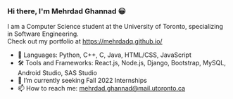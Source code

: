 ### Hi there, I'm Mehrdad Ghannad 😀

I am a Computer Science student at the University of Toronto, specializing in Software Engineering. <br/>
Check out my portfolio at https://mehrdadq.github.io/

- 💬 Languages: Python, C++, C, Java, HTML/CSS, JavaScript
- 🛠 Tools and Frameworks: React.js, Node.js, Django, Bootstrap, MySQL, Android Studio, SAS Studio
- 🔭 I’m currently seeking Fall 2022 Internships
- 📫 How to reach me: mehrdad.ghannad@mail.utoronto.ca
